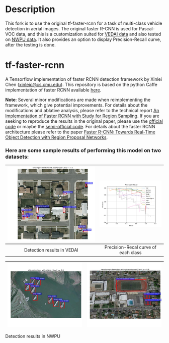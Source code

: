 # Description
This fork is to use the original tf-faster-rcnn for a task of multi-class vehicle detection in aerial images. The original faster R-CNN is used for Pascal-VOC data, and this is a customization suited for [VEDAI data](https://downloads.greyc.fr/vedai/) and also tested on [NWPU data](http://www.escience.cn/people/JunweiHan/NWPUVHR10dataset.html). It also provides an option to display Precision-Recall curve, after the testing is done.

# tf-faster-rcnn
A Tensorflow implementation of faster RCNN detection framework by Xinlei Chen (xinleic@cs.cmu.edu). This repository is based on the python Caffe implementation of faster RCNN available [here](https://github.com/rbgirshick/py-faster-rcnn).

**Note**: Several minor modifications are made when reimplementing the framework, which give potential improvements. For details about the modifications and ablative analysis, please refer to the technical report [An Implementation of Faster RCNN with Study for Region Sampling](https://arxiv.org/pdf/1702.02138.pdf). If you are seeking to reproduce the results in the original paper, please use the [official code](https://github.com/ShaoqingRen/faster_rcnn) or maybe the [semi-official code](https://github.com/rbgirshick/py-faster-rcnn). For details about the faster RCNN architecture please refer to the paper [Faster R-CNN: Towards Real-Time Object Detection with Region Proposal Networks](http://arxiv.org/pdf/1506.01497.pdf).


### Here are some sample results of performing this model on two datasets:

![](https://github.com/hadi-ghnd/tf-faster-rcnn/blob/master/data/imgs/figure_4.png)      |  ![](https://github.com/hadi-ghnd/tf-faster-rcnn/blob/master/data/imgs/figure_2.png)
:-------------------------:|:-------------------------:
Detection results in VEDAI |  Precision-Recal curve of each class


![]( https://github.com/hadi-ghnd/tf-faster-rcnn/blob/master/data/imgs/figure_21.png )      |  ![]( https://github.com/hadi-ghnd/tf-faster-rcnn/blob/master/data/imgs/figure_34.png )
:-------------------------:|:-------------------------:
Detection results in NWPU
